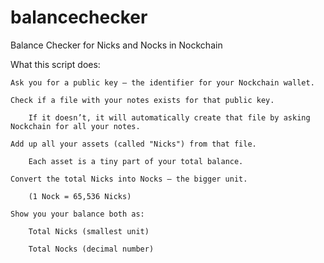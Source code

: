 # balancechecker
Balance Checker for Nicks and Nocks in Nockchain

What this script does:

    Ask you for a public key — the identifier for your Nockchain wallet.

    Check if a file with your notes exists for that public key.

        If it doesn’t, it will automatically create that file by asking Nockchain for all your notes.

    Add up all your assets (called "Nicks") from that file.

        Each asset is a tiny part of your total balance.

    Convert the total Nicks into Nocks — the bigger unit.

        (1 Nock = 65,536 Nicks)

    Show you your balance both as:

        Total Nicks (smallest unit)

        Total Nocks (decimal number)

